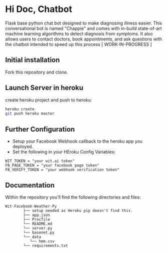 # Hi Doc, Chatbot

Flask base python chat bot designed to make diagnosing illness easier. This conversational bot is named "Chappie" and comes with in-build state-of-art machine learning algorithms to detect diagnosis from symptoms. It also allows users to contact doctors, book appointments, and ask questions with the chatbot intended to speed up this process [ WORK-IN-PROGRESS ]


## Initial installation
Fork this repository and clone.

## Launch Server in heroku
create heroku project and push to heroku:
```bash
heroku create
git push heroku master
```

## Further Configuration
  * Setup your Facebook Webhook callback to the heroku app you deployed.
  * Set the following in your HEroku Config Variables:
 
 ```
 WIT_TOKEN = "your wit.ai token"
 FB_PAGE_TOKEN = "your facebook page token"
 FB_VERIFY_TOKEN = "your webhook verification token"
```
## Documentation
 
 Within the repository you'll find the following directories and files:
 
 ```
 Wit-Facebook-Weather-Py
         ├── setup needed as Heroku pip doesn't find this.
         ├── app.json
         ├── Procfile
         └── README.md
         └── server.py
         └── basenet.py
         └── data
            └── hmm.csv   
         └── requirements.txt
 ```
